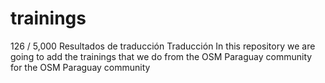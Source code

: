 # trainings
126 / 5,000 Resultados de traducción Traducción In this repository we are going to add the trainings that we do from the OSM Paraguay community for the OSM Paraguay community

